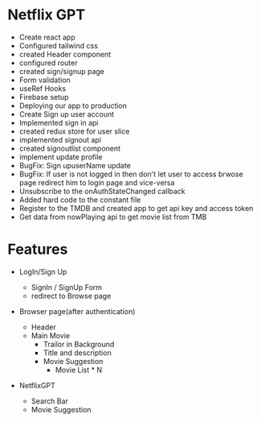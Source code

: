 # Netflix GPT

- Create react app
- Configured tailwind css
- created Header component
- configured router
- created sign/signup page
- Form validation
- useRef Hooks
- Firebase setup
- Deploying our app to production
- Create Sign up user account
- Implemented sign in api
- created redux store for user slice
- implemented signout api
- created signoutlist component
- implement update profile
- BugFix: Sign upuserName update
- BugFix: If user is not logged in then don't let user to access brwose page redirect him to login page and vice-versa
- Unsubscribe to the onAuthStateChanged callback
- Added hard code to the constant file
- Register to the TMDB and created app to get api key and access token
- Get data from nowPlaying api to get movie list from TMB

# Features

- LogIn/Sign Up

  - SignIn / SignUp Form
  - redirect to Browse page

- Browser page(after authentication)

  - Header
  - Main Movie
    - Trailor in Background
    - Title and description
    - Movie Suggestion
      - Movie List \* N

- NetflixGPT
  - Search Bar
  - Movie Suggestion
